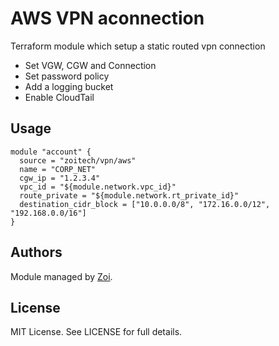 # AWS VPN aconnection
Terraform module which setup a static routed vpn connection
* Set VGW, CGW and Connection
* Set password policy
* Add a logging bucket
* Enable CloudTail


## Usage
```hcl
module "account" {
  source = "zoitech/vpn/aws"
  name = "CORP_NET"
  cgw_ip = "1.2.3.4"
  vpc_id = "${module.network.vpc_id}"
  route_private = "${module.network.rt_private_id}"
  destination_cidr_block = ["10.0.0.0/8", "172.16.0.0/12", "192.168.0.0/16"]
}
```

## Authors
Module managed by [Zoi](https://github.com/zoitech).

## License
MIT License. See LICENSE for full details.
